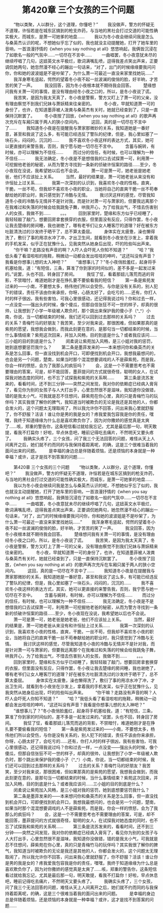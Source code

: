 # 　　第420章 三个女孩的三个问题
　　“物以类聚，人以群分，这个道理，你懂吧？”
　　我没做声，警方的怀疑无不道理，许恒若是在城东区搞到的枪支炸药，与当地的黑社会打过交道的可能性确实极大，而城东，是萧一可她爹的地盘……
　　我以为冬小夜会继续问我是怎么与桑英杰认识的呢，不想她似乎忘了似的，我也就没主动提醒她，打开了她车里的音响，一首浪漫抒情的《when you say nothing at all》悠悠响起，我俩皆沉浸在了如歌名一般的气氛中……一切尽在不言中……
　　一曲唱罢，冬小夜意犹未尽的继续哼唱了几句，这妞英文水平极烂，歌词满嘴乱喷，逗得我差点笑出声来，正要调侃她两句，她忽然漫不经心的蹦出一句话来，“对了，出门的时候缘缘要我问问你，你和她的波波姐是不是吵架了，为什么萧一可最近一直没来家里找她玩……”
　　我浑身寒毛竖起，愕然的望着冬小夜不起一丝波澜的俊俏的脸，好半晌，才苦苦的笑了一声。
　　我没回答，因为冬小夜根本就不期待我会回答。
　　楚缘想问我有关萧一可的事情，是没有理由经冬小夜之口的，所以，是冬小夜说了谎。
　　我苦笑，是因为我太天真了，冬小夜是警察，警方又盯上了萧一可的父亲，没有理由察觉不到我们兄妹与萧妖精来往亲密的。
　　冬小夜，早就知道萧一可的身份了，也许，在知道墨菲被人泼粪与桑英杰有关时，她就已经查到了，只是一直保持沉默罢了。
　　冬小夜按了回放，《when you say nothing at all》的歌声再次充斥在车厢只属于两人的狭小空间内。
　　这回，真的是一切尽在不言中了……
　　我知道冬小夜是在提醒我与萧家那微妙的关系，我知道她是一番好意，甚至和我说了这么多，有可能已经违反了警队的纪律，但是，我心里如塞了一块石头，闷闷的，沉沉的……
　　我不喜欢冬小夜这样的表达方式，其实，她可以更直接的来警告我，否则，我宁愿与她一切尽在不言中。
　　含蓄与婉转，有时候，亦可以理解为不信任……
　　而过分的信任，有时候，也可以理解为一种不信任……
　　我无法确定，冬小夜是不是想借我的口去试探萧一可，利用萧一可挖掘他老爸的秘密，从而为警方寻找到一条新的侦破许恒案的路径……至少，冬小夜现在没说，我希望她以后也不会说。
　　萧一可是萧一可，她老爸是她老爸，他们不应该扯上关系。
　　当然，最好的结果是，萧一可她老爸从来没有和许恒扯上过关系……
　　我第一次深刻的认识到，我喜欢冬小夜的性格，直爽，干脆，一丝不苟，但我却不喜欢冬小夜的职业，当她将自己的直爽干脆一丝不苟奉献给她的职业时，我只感觉到了冷酷与无情。
　　我讨厌这样的感觉，尽管我知道冬小夜的冷酷与无情并不是针对我，而是针对萧一可与萧家的，但要我远离那个在我难过和失落的时候会给我跳兔子舞，哄我开心，为了给我出气，不惜去伤害别人的女孩，我做不到……
　　。。。
　　回到家里时，楚缘和东方似乎已经睡了，我轻轻敲了敲门，想要回房拿套换穿的衣服，但里面没有反应，只得作罢，冬小夜让我去楚缘的房间睡，我也谢绝了，哪有老爷们让女人睡客厅的道理？好在被东方吐脏清洗过的沙发终于晒干了，总不算太委屈。
　　身体实在太疲惫，澡也懒得洗了，敷衍了事的用凉水冲了冲，才出卫生间，就看到冬小夜坐在沙发上，拿着我的手机发呆，似乎正在犹豫什么，见我突然从她身后出现，吓的险些叫出声来。
　　“你干嘛？走路没有声音的啊？人吓人会吓死人你知不知道？”
　　“哈？”我低头看了看湿啦啦的拖鞋，稍微动一动都会发出吱吱的呻吟，“这还叫没有声音？我看是你想事儿想的太入神吧？”
　　“谁想事儿了？”冬小夜俏脸羞红，起身将手机塞给我，道：“有短信，三条，算准了你到家的时间似的，差不多是一起发过来的。”说罢，头也不回，转身回了房间。
　　我怔了怔，看着那妞儿落荒而逃的背影，不禁暗忖，难道她刚才是在挣扎要不要偷看我的短信？
　　第一条是紫苑发过来的——小南，不要想太多，杨伟他们所以会受伤，与你是没有关系的，别人犯下的错误，责任不该由你来承担，你呀，心肠太好了，会吃亏的……还有，你打人时的样子很凶，我有些害怕，可我心里很感动，还记得我说过吗？你和过去一样，一点没变——强出头的时候，像个傻瓜，但那自信张狂不可一世的样子，却真的很帅，让我想到了小学一年级被人欺负时，那个跳出来保护我的傻小子（^_^）小南，你说，当一切都结束的时候，我们还可以回到过去那样的关系吗？
　　过去的关系？青梅竹马的好朋友？我苦笑，至少对我来说，那很困难，但如果那真的是紫苑的愿望，我想我会做到，而我此刻更在意的，是那句当一切都结束的时候，当什么事情结束？紫苑这次回来，并加入风畅，目的到底是什么？或者我应该问……三小姐的目的到底是什么？
　　闵柔说让紫苑加入风畅，是三小姐对我的惩罚，她到底想要惩罚我什么？
　　第二条是墨菲发来的——本来想问你和桑英杰的关系是怎么回事，但一直没找到机会开口，可即便找到机会开口，我想我最想问的，也会是另一个问题，楚南，如果当时那个混混想要调戏的人不是薛紫苑，而是我，你会一样的愤怒，会为了我那么的疯狂吗？
　　会，这是一个不需要思考也不需要理由的答案，可是，却不能回答，墨菲提问的方式就很奇怪，聪明的女人，在试探我对她态度的同时，也不忘了试探我和紫苑的关系啊……
　　第三条是流苏发来的，看看时间，还不到三分钟——突然之间发现，我对你的依赖症已经病入膏肓了，看见你为别的女孩子与人大打出手，心里忽然很不是滋味，我知道你没做错，错的是我太小气，可我就是忍不住想问，薛紫苑在你心里，真的只是青梅竹马的玩伴吗？其实我很了解你的脾气，我知道当时被欺负的无论是我还是其他的人，你都会发火的，这个问题太无理取闹了，所以我允许你不回答，问出来我心里就舒服了，你不舒服？活该！谁让你是男的我是女的？疼我爱我包容我是你的责任，嘿嘿，我终于知道缘缘为什么总是喜欢欺负你了，因为对你撒娇的感觉真是太爽了……咳，郑重的警告你，这条短信看过就给我忘记，尤其是最后那一句，明天敢提，看我不打扁你！好啦，早点休息吧，睡前记得吃去痛片，不然明天又要头疼了。
　　我确实头疼了，三个女孩，问了我三个无法回答的问题，难怪从天上人间离开之后，她们就不约而同的与我保持着距离呢，的确，这是三个很难当着我的面问出来的问题。
　　是幸福的身边总是伴随着烦恼，还是烦恼的本身就是一种幸福？或许，这才是找不到答案的问题……

　　第420章 三个女孩的三个问题
　　“物以类聚，人以群分，这个道理，你懂吧？”
　　我没做声，警方的怀疑无不道理，许恒若是在城东区搞到的枪支炸药，与当地的黑社会打过交道的可能性确实极大，而城东，是萧一可她爹的地盘……
　　我以为冬小夜会继续问我是怎么与桑英杰认识的呢，不想她似乎忘了似的，我也就没主动提醒她，打开了她车里的音响，一首浪漫抒情的《when you say nothing at all》悠悠响起，我俩皆沉浸在了如歌名一般的气氛中……一切尽在不言中……
　　一曲唱罢，冬小夜意犹未尽的继续哼唱了几句，这妞英文水平极烂，歌词满嘴乱喷，逗得我差点笑出声来，正要调侃她两句，她忽然漫不经心的蹦出一句话来，“对了，出门的时候缘缘要我问问你，你和她的波波姐是不是吵架了，为什么萧一可最近一直没来家里找她玩……”
　　我浑身寒毛竖起，愕然的望着冬小夜不起一丝波澜的俊俏的脸，好半晌，才苦苦的笑了一声。
　　我没回答，因为冬小夜根本就不期待我会回答。
　　楚缘想问我有关萧一可的事情，是没有理由经冬小夜之口的，所以，是冬小夜说了谎。
　　我苦笑，是因为我太天真了，冬小夜是警察，警方又盯上了萧一可的父亲，没有理由察觉不到我们兄妹与萧妖精来往亲密的。
　　冬小夜，早就知道萧一可的身份了，也许，在知道墨菲被人泼粪与桑英杰有关时，她就已经查到了，只是一直保持沉默罢了。
　　冬小夜按了回放，《when you say nothing at all》的歌声再次充斥在车厢只属于两人的狭小空间内。
　　这回，真的是一切尽在不言中了……
　　我知道冬小夜是在提醒我与萧家那微妙的关系，我知道她是一番好意，甚至和我说了这么多，有可能已经违反了警队的纪律，但是，我心里如塞了一块石头，闷闷的，沉沉的……
　　我不喜欢冬小夜这样的表达方式，其实，她可以更直接的来警告我，否则，我宁愿与她一切尽在不言中。
　　含蓄与婉转，有时候，亦可以理解为不信任……
　　而过分的信任，有时候，也可以理解为一种不信任……
　　我无法确定，冬小夜是不是想借我的口去试探萧一可，利用萧一可挖掘他老爸的秘密，从而为警方寻找到一条新的侦破许恒案的路径……至少，冬小夜现在没说，我希望她以后也不会说。
　　萧一可是萧一可，她老爸是她老爸，他们不应该扯上关系。
　　当然，最好的结果是，萧一可她老爸从来没有和许恒扯上过关系……
　　我第一次深刻的认识到，我喜欢冬小夜的性格，直爽，干脆，一丝不苟，但我却不喜欢冬小夜的职业，当她将自己的直爽干脆一丝不苟奉献给她的职业时，我只感觉到了冷酷与无情。
　　我讨厌这样的感觉，尽管我知道冬小夜的冷酷与无情并不是针对我，而是针对萧一可与萧家的，但要我远离那个在我难过和失落的时候会给我跳兔子舞，哄我开心，为了给我出气，不惜去伤害别人的女孩，我做不到……
　　。。。
　　回到家里时，楚缘和东方似乎已经睡了，我轻轻敲了敲门，想要回房拿套换穿的衣服，但里面没有反应，只得作罢，冬小夜让我去楚缘的房间睡，我也谢绝了，哪有老爷们让女人睡客厅的道理？好在被东方吐脏清洗过的沙发终于晒干了，总不算太委屈。
　　身体实在太疲惫，澡也懒得洗了，敷衍了事的用凉水冲了冲，才出卫生间，就看到冬小夜坐在沙发上，拿着我的手机发呆，似乎正在犹豫什么，见我突然从她身后出现，吓的险些叫出声来。
　　“你干嘛？走路没有声音的啊？人吓人会吓死人你知不知道？”
　　“哈？”我低头看了看湿啦啦的拖鞋，稍微动一动都会发出吱吱的呻吟，“这还叫没有声音？我看是你想事儿想的太入神吧？”
　　“谁想事儿了？”冬小夜俏脸羞红，起身将手机塞给我，道：“有短信，三条，算准了你到家的时间似的，差不多是一起发过来的。”说罢，头也不回，转身回了房间。
　　我怔了怔，看着那妞儿落荒而逃的背影，不禁暗忖，难道她刚才是在挣扎要不要偷看我的短信？
　　第一条是紫苑发过来的——小南，不要想太多，杨伟他们所以会受伤，与你是没有关系的，别人犯下的错误，责任不该由你来承担，你呀，心肠太好了，会吃亏的……还有，你打人时的样子很凶，我有些害怕，可我心里很感动，还记得我说过吗？你和过去一样，一点没变——强出头的时候，像个傻瓜，但那自信张狂不可一世的样子，却真的很帅，让我想到了小学一年级被人欺负时，那个跳出来保护我的傻小子（^_^）小南，你说，当一切都结束的时候，我们还可以回到过去那样的关系吗？
　　过去的关系？青梅竹马的好朋友？我苦笑，至少对我来说，那很困难，但如果那真的是紫苑的愿望，我想我会做到，而我此刻更在意的，是那句当一切都结束的时候，当什么事情结束？紫苑这次回来，并加入风畅，目的到底是什么？或者我应该问……三小姐的目的到底是什么？
　　闵柔说让紫苑加入风畅，是三小姐对我的惩罚，她到底想要惩罚我什么？
　　第二条是墨菲发来的——本来想问你和桑英杰的关系是怎么回事，但一直没找到机会开口，可即便找到机会开口，我想我最想问的，也会是另一个问题，楚南，如果当时那个混混想要调戏的人不是薛紫苑，而是我，你会一样的愤怒，会为了我那么的疯狂吗？
　　会，这是一个不需要思考也不需要理由的答案，可是，却不能回答，墨菲提问的方式就很奇怪，聪明的女人，在试探我对她态度的同时，也不忘了试探我和紫苑的关系啊……
　　第三条是流苏发来的，看看时间，还不到三分钟——突然之间发现，我对你的依赖症已经病入膏肓了，看见你为别的女孩子与人大打出手，心里忽然很不是滋味，我知道你没做错，错的是我太小气，可我就是忍不住想问，薛紫苑在你心里，真的只是青梅竹马的玩伴吗？其实我很了解你的脾气，我知道当时被欺负的无论是我还是其他的人，你都会发火的，这个问题太无理取闹了，所以我允许你不回答，问出来我心里就舒服了，你不舒服？活该！谁让你是男的我是女的？疼我爱我包容我是你的责任，嘿嘿，我终于知道缘缘为什么总是喜欢欺负你了，因为对你撒娇的感觉真是太爽了……咳，郑重的警告你，这条短信看过就给我忘记，尤其是最后那一句，明天敢提，看我不打扁你！好啦，早点休息吧，睡前记得吃去痛片，不然明天又要头疼了。
　　我确实头疼了，三个女孩，问了我三个无法回答的问题，难怪从天上人间离开之后，她们就不约而同的与我保持着距离呢，的确，这是三个很难当着我的面问出来的问题。
　　是幸福的身边总是伴随着烦恼，还是烦恼的本身就是一种幸福？或许，这才是找不到答案的问题……
